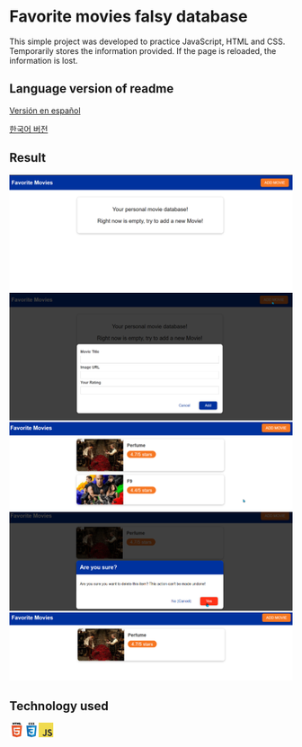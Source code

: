 # Favorite movies falsy database
This simple project was developed to practice JavaScript, HTML and CSS.
Temporarily stores the information provided. If the page is reloaded, the information is lost. 

## Language version of readme
[Versión en español]()

[한국어 버전]()

## Result
![img1](https://github.com/AltoSolid/favoriteMovieFalsyDb/blob/main/assets/img/img-1.png)
![img2](https://github.com/AltoSolid/favoriteMovieFalsyDb/blob/main/assets/img/img-2.png)
![imh3](https://github.com/AltoSolid/favoriteMovieFalsyDb/blob/main/assets/img/img-3.png)
![imh4](https://github.com/AltoSolid/favoriteMovieFalsyDb/blob/main/assets/img/img-4.png)
![img5](https://github.com/AltoSolid/favoriteMovieFalsyDb/blob/main/assets/img/img-5.png)

## Technology used

<img align="left" alt="html" width="26px" src="https://raw.githubusercontent.com/github/explore/80688e429a7d4ef2fca1e82350fe8e3517d3494d/topics/html/html.png"> 
<img align="left" alt="css" width="26px" src="https://raw.githubusercontent.com/github/explore/80688e429a7d4ef2fca1e82350fe8e3517d3494d/topics/css/css.png"> 
<img align="left" alt="js" width="26px" src="https://raw.githubusercontent.com/github/explore/80688e429a7d4ef2fca1e82350fe8e3517d3494d/topics/javascript/javascript.png"> 
<br>
